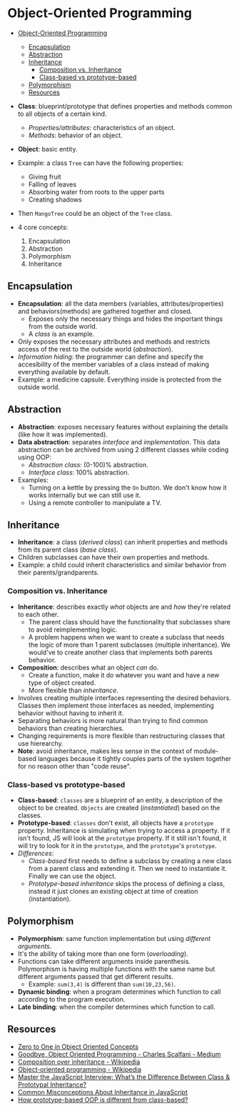 # Object-Oriented Programming

* [Object-Oriented Programming](#object-oriented-programming)
  * [Encapsulation](#encapsulation)
  * [Abstraction](#abstraction)
  * [Inheritance](#inheritance)
    * [Composition vs. Inheritance](#composition-vs-inheritance)
    * [Class-based vs prototype-based](#class-based-vs-prototype-based)
  * [Polymorphism](#polymorphism)
  * [Resources](#resources)

* **Class**: blueprint/prototype that defines properties and methods common to all objects of a certain kind.
  * *Properties/attributes*: characteristics of an object.
  * *Methods*: behavior of an object.
* **Object**: basic entity.

* Example: a class `Tree` can have the following properties:
  * Giving fruit
  * Falling of leaves
  * Absorbing water from roots to the upper parts
  * Creating shadows
* Then `MangoTree` could be an object of the `Tree` class.

* 4 core concepts:
  1. Encapsulation
  2. Abstraction
  3. Polymorphism
  4. Inheritance

## Encapsulation

* **Encapsulation**: all the data members (variables, attributes/properties) and behaviors(methods) are gathered together and closed.
  * Exposes only the necessary things and hides the important things from the outside world.
  * A *class* is an example.
* Only exposes the necessary attributes and methods and restricts access of the rest to the outside world (*abstraction*).
* *Information hiding*: the programmer can define and specify the accesibility of the member variables of a class instead of making everything available by default.
* Example: a medicine capsule. Everything inside is protected from the outside world.

## Abstraction

* **Abstraction**: exposes necessary features without explaining the details (like how it was implemented).
* **Data abstraction**: separates *interface* and *implementation*. This data abstraction can be archived from using 2 different classes while coding using OOP:
  * *Abstraction class*:  (0-100)% abstraction.
  * *Interface class*:  100% abstraction.
* Examples:
  * Turning on a kettle by pressing the `On` button. We don't know how it works internally but we can still use it.
  * Using a remote controller to manipulate a TV.

## Inheritance

* **Inheritance**: a class (*derived class*) can inherit properties and methods from its parent class (*base class*).
* Children subclasses can have their own properties and methods.
* Example: a child could inherit characteristics and similar behavior from their parents/grandparents.

### Composition vs. Inheritance

* **Inheritance**: describes exactly *what* objects are and *how* they're related to each other.
  * The parent class should have the functionality that subclasses share to avoid reimplementing logic.
  * A problem happens when we want to create a subclass that needs the logic of more than 1 parent subclasses (multiple inheritance). We would've to create another class that implements both parents behavior.
* **Composition**: describes what an object *can* do.
  * Create a function, make it do whatever you want and have a new type of object created.
  * More flexible than *inheritance*.
* Involves creating multiple interfaces representing the desired behaviors. Classes then implement those interfaces as needed, implementing behavior without having to inherit it.
* Separating behaviors is more natural than trying to find common behaviors than creating hierarchies.
* Changing requirements is more flexible than restructuring classes that use hierearchy.
* **Note**: avoid inheritance, makes less sense in the context of module-based languages because it tightly couples parts of the system together for no reason other than "code reuse".

### Class-based vs prototype-based

* **Class-based**: `classes` are a blueprint of an entity, a description of the object to be created. `Objects` are created (*instantiated*) based on the classes.
* **Prototype-based**: `classes` don't exist, all objects have a `prototype` property. Inheritance is simulating when trying to access a property. If it isn't found, JS will look at the `prototype` property. If it still isn't found, it will try to look for it in the `prototype`, and the `prototype`'s `prototype`.
* *Differences*:
  * *Class-based* first needs to define a subclass by creating a new class from a parent class and extending it. Then we need to instantiate it. Finally we can use the object.
  * *Prototype-based inheritance* skips the process of defining a class, instead it just clones an existing object at time of creation (instantiation).

## Polymorphism

* **Polymorphism**: same function implementation but using *different arguments*.
* It's the ability of taking more than one form (*overloading*).
* Functions can take different arguments inside parenthesis. Polymorphism is having multiple functions with the same name but different arguments passed that get different results.
  * Example: `sum(3,4)` is different than `sum(10,23,56)`.
* **Dynamic binding**: when a program determines which function to call according to the program execution.
* **Late binding**: when the compiler determines which function to call.

## Resources

* [Zero to One in Object Oriented Concepts](https://www.freecodecamp.org/news/object-oriented-concepts/)
* [Goodbye, Object Oriented Programming - Charles Scalfani - Medium](https://medium.com/@cscalfani/goodbye-object-oriented-programming-a59cda4c0e53)
* [Composition over inheritance - Wikipedia](https://en.wikipedia.org/wiki/Composition_over_inheritance)
* [Object-oriented programming - Wikipedia](https://en.wikipedia.org/wiki/Object-oriented_programming)
* [Master the JavaScript Interview: What’s the Difference Between Class & Prototypal Inheritance?](https://medium.com/javascript-scene/master-the-javascript-interview-what-s-the-difference-between-class-prototypal-inheritance-e4cd0a7562e9)
* [Common Misconceptions About Inheritance in JavaScript](https://medium.com/javascript-scene/common-misconceptions-about-inheritance-in-javascript-d5d9bab29b0a)
* [How prototype-based OOP is different from class-based?](http://developer-interview.com/p/oop-ood/how-prototype-based-oop-is-different-from-class-based-13)
